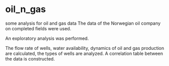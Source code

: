 # oil_n_gas
some analysis for oil and gas data
The data of the Norwegian oil company on completed fields were used.

An exploratory analysis was performed.

The flow rate of wells, water availability, dynamics of oil and gas production are calculated, the types of wells are analyzed. A correlation table between the data is constructed.
